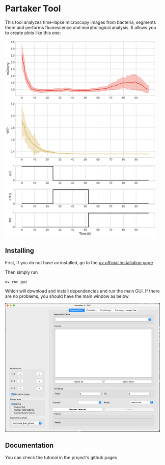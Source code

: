 # Partaker Tool

This tool analyzes time-lapse microscopy images from bacteria, segments them and performs fluorescence and morphological analysis. It allows you to create plots like this one:

![Example plot](docs/img/example_plot.png)

## Installing

First, if you do not have uv installed, go to the [uv official installation page](https://docs.astral.sh/uv/getting-started/installation/)

Then simply run
```
uv run gui
```

Which will download and install dependencies and run the main GUI. If there are no problems, you should have the main window as below.

![Main window](docs/img/main_win.png)

## Documentation

You can check the tutorial in the project's github pages
